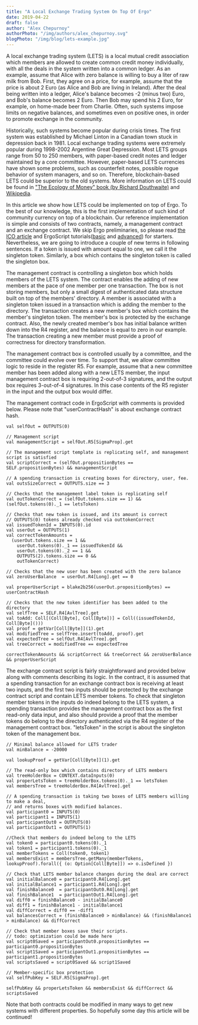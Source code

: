 ```yaml
---
title: "A Local Exchange Trading System On Top Of Ergo"
date: 2019-04-22
draft: false
author: "Alex Chepurnoy"
authorPhoto: "/img/authors/alex_chepurnoy.svg"
blogPhoto: "/img/blog/lets-example.jpg"
---
```

 A local exchange trading system (LETS) is a local mutual credit association which members are allowed to create common 
 credit money individually, with all the deals in the system written into a common ledger. 
 As an example, assume that Alice with zero balance is willing to buy a liter of raw milk from Bob.
 First, they agree on a price, for example, assume that the price is about 2 Euro (as Alice and Bob 
 are living in Ireland). After the deal being written into a ledger, Alice's balance becomes -2 (minus 
 two) Euro, and Bob's balance becomes 2 Euro. Then Bob may spend his 2 Euro, for example, on 
home-made beer from Charlie. Often, such systems impose limits on negative balances, and sometimes 
 even on positive ones, in order to promote exchange in the community.
 
 Historically, such systems become popular during crisis times. The first system was established by Michael Linton in
 a Canadian town stuck in depression back in 1981. Local exchange trading systems were extremely popular during 
 1998-2002 Argentine Great Depression. Most LETS groups range from 50 to 250 members, with paper-based credit notes and 
 ledger maintained by a core committee. However, paper-based LETS currencies have shown some problems, such as 
 counterfeit notes, possible rogue behavior of system managers, and so on. Therefore, blockchain-based LETS could be superior
 to the old systems. More information on LETS could be found in 
 ["The Ecology of Money" book (by Richard Douthwaite)](http://feasta.org/documents/moneyecology/chaptertwo.htm) and 
 [Wikipedia](https://en.wikipedia.org/wiki/Local_exchange_trading_system).
 
 In this article we show how LETS could be implemented on top of Ergo. To the best of our knowledge, this is 
 the first implementation of such kind of community currency on top of a blockchain.
 Our reference implementation 
 is simple and consists of two contracts, namely, a management contract and an exchange contract.
 We skip Ergo preliminaries, so please read 
 [the ICO article](https://github.com/ergoplatform/ergo/wiki/An-ICO-Example-On-Top-Of-Ergo) and 
 ErgoScript tutorials([basic](https://docs.ergoplatform.com/ErgoScript.pdf) and 
 [advanced](https://docs.ergoplatform.com/sigmastate_protocols.pdf)) for starters.
 Nevertheless, we are going to introduce a couple of new terms in following sentences.
 If a token is issued with amount equal to one, we call it the singleton token. Similarly, 
 a box which contains the singleton token is called the singleton box.
 
 The management contract is controlling a singleton box which holds members of the LETS system. 
 The contract enables the adding of new members at the pace of one member per one transaction. The box
 is not storing members, but only a small digest of authenticated data structure built on top of
 the members' directory. A member is associated with a singleton token issued in a transaction which
 is adding the member to the directory. The transaction creates a new member's box which contains
 the member's singleton token. The member's box is protected by the exchange contract. Also, the newly
 created member's box has initial balance written down into the R4 register, and the balance is 
 equal to zero in our example. The transaction creating a new member must provide a proof of correctness for
 directory transformation.  
 
 The management contract box is controlled usually by a committee, and the committee could evolve over time. To support 
 that, we allow committee logic to reside in the register R5.
 For example, assume that a new committee member has been added along with a new LETS member,
 the input management contract box is requiring 2-out-of-3 signatures, and the output box requires 3-out-of-4 signatures.
 In this case contents of the R5 register in the input and the output box would differ.
 
 The management contract code in ErgoScript with comments is provided below. Please note that 
 "userContractHash" is about exchange contract hash. 
 
    val selfOut = OUTPUTS(0)
 
    // Management script
    val managementScript = selfOut.R5[SigmaProp].get
 
    // The management script template is replicating self, and management script is satisfied
    val scriptCorrect = (selfOut.propositionBytes == SELF.propositionBytes) && managementScript
 
    // A spending transaction is creating boxes for directory, user, fee.
    val outsSizeCorrect = OUTPUTS.size == 3
 
    // Checks that the management label token is replicating self
    val outTokenCorrect = (selfOut.tokens.size == 1) && (selfOut.tokens(0)._1 == letsToken)
 
    // Checks that new token is issued, and its amount is correct
    // OUTPUTS(0) tokens already checked via outtokenCorrect
    val issuedTokenId = INPUTS(0).id
    val userOut = OUTPUTS(1)
    val correctTokenAmounts =
      (userOut.tokens.size == 1 &&
        userOut.tokens(0)._1 == issuedTokenId &&
        userOut.tokens(0)._2 == 1 &&
        OUTPUTS(2).tokens.size == 0 &&
        outTokenCorrect)
 
    // Checks that the new user has been created with the zero balance
    val zeroUserBalance  = userOut.R4[Long].get == 0
 
    val properUserScript = blake2b256(userOut.propositionBytes) == userContractHash
 
    // Checks that the new token identifier has been added to the directory
    val selfTree = SELF.R4[AvlTree].get
    val toAdd: Coll[(Coll[Byte], Coll[Byte])] = Coll((issuedTokenId, Coll[Byte]()))
    val proof = getVar[Coll[Byte]](1).get
    val modifiedTree = selfTree.insert(toAdd, proof).get
    val expectedTree = selfOut.R4[AvlTree].get
    val treeCorrect = modifiedTree == expectedTree
 
    correctTokenAmounts && scriptCorrect && treeCorrect && zeroUserBalance && properUserScript       
 
 
 The exchange contract script is fairly straightforward and provided below along with comments describing its logic. In the 
 contract, it is assumed that a spending transaction for an exchange contract box is receiving at least two inputs, 
 and the first two inputs should be protected by the exchange contract script and contain LETS member tokens. To check
 that singleton member tokens in the inputs do indeed belong to the LETS system, a spending transaction provides the management
 contract box as the first read-only data input, and also should provide a proof that the member tokens do belong to 
 the directory authenticated via the R4 register of the management contract box. "letsToken" in the script is about
 the singleton token of the management box. 
 
    // Minimal balance allowed for LETS trader
    val minBalance = -20000
 
    val lookupProof = getVar[Coll[Byte]](1).get
 
    // The read-only box which contains directory of LETS members
    val treeHolderBox = CONTEXT.dataInputs(0)
    val properLetsToken = treeHolderBox.tokens(0)._1 == letsToken
    val membersTree = treeHolderBox.R4[AvlTree].get
 
    // A spending transaction is taking two boxes of LETS members willing to make a deal,
    // and returns boxes with modified balances.
    val participant0 = INPUTS(0)
    val participant1 = INPUTS(1)
    val participantOut0 = OUTPUTS(0)
    val participantOut1 = OUTPUTS(1)
 
    //Check that members do indeed belong to the LETS
    val token0 = participant0.tokens(0)._1
    val token1 = participant1.tokens(0)._1
    val memberTokens = Coll(token0, token1)
    val membersExist = membersTree.getMany(memberTokens, lookupProof).forall({ (o: Option[Coll[Byte]]) => o.isDefined })
 
    // Check that LETS member balance changes during the deal are correct
    val initialBalance0 = participant0.R4[Long].get
    val initialBalance1 = participant1.R4[Long].get
    val finishBalance0  = participantOut0.R4[Long].get
    val finishBalance1  = participantOut1.R4[Long].get
    val diff0 = finishBalance0 - initialBalance0
    val diff1 = finishBalance1 - initialBalance1
    val diffCorrect = diff0 == -diff1
    val balancesCorrect = (finishBalance0 > minBalance) && (finishBalance1 > minBalance) && diffCorrect
 
    // Check that member boxes save their scripts.
    // todo: optimization could be made here
    val script0Saved = participantOut0.propositionBytes == participant0.propositionBytes
    val script1Saved = participantOut1.propositionBytes == participant1.propositionBytes
    val scriptsSaved = script0Saved && script1Saved
 
    // Member-specific box protection
    val selfPubKey = SELF.R5[SigmaProp].get
 
    selfPubKey && properLetsToken && membersExist && diffCorrect && scriptsSaved
    
 Note that both contracts could be modified in many ways to get new systems with different properties. So hopefully 
 some day this article will be continued!
